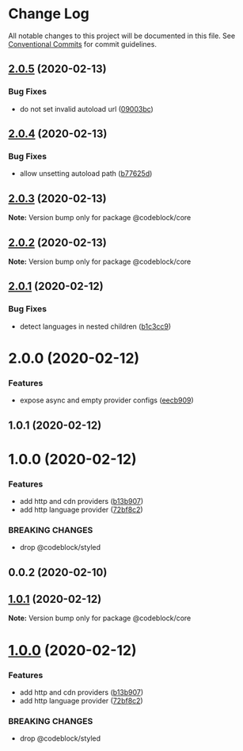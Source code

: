 # Change Log

All notable changes to this project will be documented in this file.
See [Conventional Commits](https://conventionalcommits.org) for commit guidelines.

## [2.0.5](https://github.com/codeblockjs/codeblock/compare/@codeblock/core@2.0.4...@codeblock/core@2.0.5) (2020-02-13)


### Bug Fixes

* do not set invalid autoload url ([09003bc](https://github.com/codeblockjs/codeblock/commit/09003bcb3f722bcf4f5848a44a053b02a4627720))





## [2.0.4](https://github.com/codeblockjs/codeblock/compare/@codeblock/core@2.0.3...@codeblock/core@2.0.4) (2020-02-13)


### Bug Fixes

* allow unsetting autoload path ([b77625d](https://github.com/codeblockjs/codeblock/commit/b77625dbae103be10b55fc282c98848c5c620948))





## [2.0.3](https://github.com/codeblockjs/codeblock/compare/@codeblock/core@2.0.2...@codeblock/core@2.0.3) (2020-02-13)

**Note:** Version bump only for package @codeblock/core





## [2.0.2](https://github.com/codeblockjs/codeblock/compare/@codeblock/core@2.0.1...@codeblock/core@2.0.2) (2020-02-13)

**Note:** Version bump only for package @codeblock/core





## [2.0.1](https://github.com/codeblockjs/codeblock/compare/@codeblock/core@2.0.0...@codeblock/core@2.0.1) (2020-02-12)


### Bug Fixes

* detect languages in nested children ([b1c3cc9](https://github.com/codeblockjs/codeblock/commit/b1c3cc989c4f5fd81b1d98e8d0b7966d02b87134))





# 2.0.0 (2020-02-12)


### Features

* expose async and empty provider configs ([eecb909](https://github.com/codeblockjs/codeblock/commit/eecb909e79dc2d199a0ddd95a306824f3af1894a))



## 1.0.1 (2020-02-12)



# 1.0.0 (2020-02-12)


### Features

* add http and cdn providers ([b13b907](https://github.com/codeblockjs/codeblock/commit/b13b9076ca2a0ddf637bc2e102da6490f6b66a2e))
* add http language provider ([72bf8c2](https://github.com/codeblockjs/codeblock/commit/72bf8c2a2db8557a65fc39e009cd420561b507a2))


### BREAKING CHANGES

* drop @codeblock/styled



## 0.0.2 (2020-02-10)





## [1.0.1](https://github.com/codeblockjs/codeblock/compare/v1.0.0...v1.0.1) (2020-02-12)

**Note:** Version bump only for package @codeblock/core





# [1.0.0](https://github.com/codeblockjs/codeblock/compare/v0.0.2...v1.0.0) (2020-02-12)


### Features

* add http and cdn providers ([b13b907](https://github.com/codeblockjs/codeblock/commit/b13b9076ca2a0ddf637bc2e102da6490f6b66a2e))
* add http language provider ([72bf8c2](https://github.com/codeblockjs/codeblock/commit/72bf8c2a2db8557a65fc39e009cd420561b507a2))


### BREAKING CHANGES

* drop @codeblock/styled
